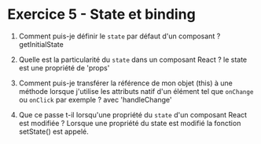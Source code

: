 # Exercice 5 - State et binding

1. Comment puis-je définir le `state` par défaut d'un composant ?
    getInitialState

2. Quelle est la particularité du `state` dans un composant React ?
    le state est une propriété de 'props'                                                                                                                                                                                                                                                                                                                                                                                                                                                                                                                                                                                                                                                                                                                                                                                                                                                                                                                                                                                                                                                                                                                                                                                                                                                                                                                                                                                                                                                                                                                                                                                                            

3. Comment puis-je transférer la référence de mon objet (this) à une méthode lorsque j'utilise les attributs natif d'un élément tel que `onChange` ou `onClick` par exemple ?
    avec 'handleChange'
4. Que ce passe t-il lorsqu'une propriété du `state` d'un composant React est modifiée ?
    Lorsque une propriété du state est modifié la  fonction  setState() est appelé.
